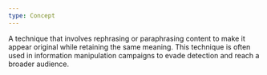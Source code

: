 ```yaml
---
type: Concept
---
```


A technique that involves rephrasing or paraphrasing content to make it appear original while retaining the same meaning. This technique is often used in information manipulation campaigns to evade detection and reach a broader audience.